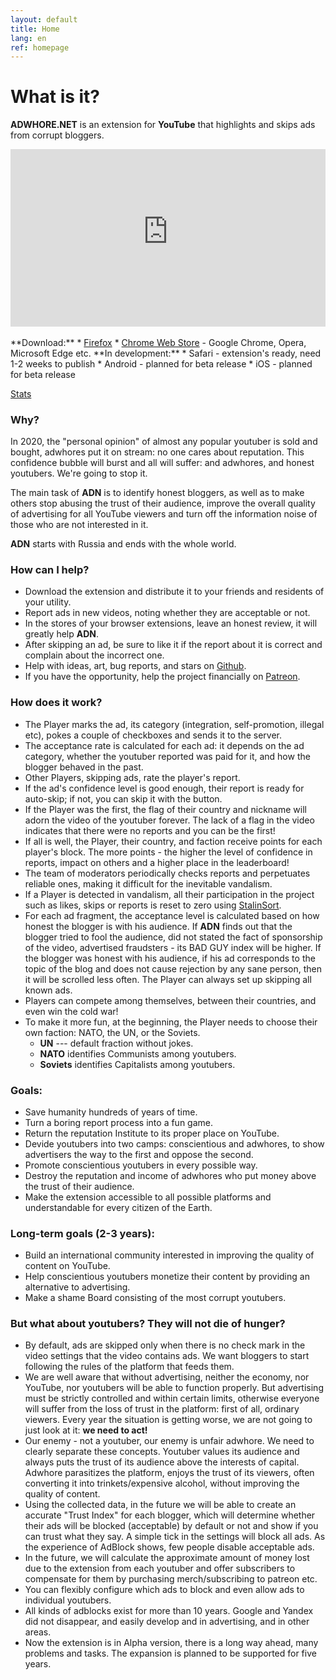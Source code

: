 ```yaml
---
layout: default
title: Home
lang: en
ref: homepage
---
```

# What is it?
**ADWHORE.NET** is an extension for **YouTube** that highlights and skips ads from corrupt bloggers.
<div style="position: relative; width: 100%; height: 0; padding-bottom: 56.25%">
<iframe style="position: absolute; top: 0; left: 0; width: 100%; height: 100%" src="https://www.youtube-nocookie.com/embed/0JTH5gG9vek" frameborder="0" allow="accelerometer; autoplay; encrypted-media; gyroscope; picture-in-picture" allowfullscreen></iframe>
</div>
<br>
**Download:**
* <a href = "https://addons.mozilla.org/ru/firefox/addon/adwhore-net/">Firefox</a>
* <a href = "https://chrome.google.com/webstore/detail/adwhorenet/emfkjghgdkajicmnicojahgojkemagcm">Chrome Web Store</a>
    - Google Chrome, Opera, Microsoft Edge etc.
**In development:**
* Safari - extension's ready, need 1-2 weeks to publish
* Android - planned for beta release
* iOS - planned for beta release

<a href = "{{ site.url }}/en/stats">Stats</a>
### Why?

In 2020, the "personal opinion" of almost any popular youtuber is sold and bought, adwhores put it on stream: no one cares about reputation. This confidence bubble will burst and all will suffer: and adwhores, and honest youtubers. We're going to stop it.

The main task of **ADN** is to identify honest bloggers, as well as to make others stop abusing the trust of their audience, improve the overall quality of advertising for all YouTube viewers and turn off the information noise of those who are not interested in it.

**ADN** starts with Russia and ends with the whole world.

### How can I help?
* Download the extension and distribute it to your friends and residents of your utility.
* Report ads in new videos, noting whether they are acceptable or not.
* In the stores of your browser extensions, leave an honest review, it will greatly help **ADN**.
* After skipping an ad, be sure to like it if the report about it is correct and complain about the incorrect one.
* Help with ideas, art, bug reports, and stars on <a href="https://github.com/qrlk/adwhore.net">Github</a>.
* If you have the opportunity, help the project financially on <a href="https://patreon.com/qrlk">Patreon</a>.

### How does it work?

* The Player marks the ad, its category (integration, self-promotion, illegal etc), pokes a couple of checkboxes and sends it to the server.
* The acceptance rate is calculated for each ad: it depends on the ad category, whether the youtuber reported was paid for it, and how the blogger behaved in the past.
* Other Players, skipping ads, rate the player's report.
* If the ad's confidence level is good enough, their report is ready for auto-skip; if not, you can skip it with the button.
* If the Player was the first, the flag of their country and nickname will adorn the video of the youtuber forever. The lack of a flag in the video indicates that there were no reports and you can be the first!
* If all is well, the Player, their country, and faction receive points for each player's block. The more points - the higher the level of confidence in reports, impact on others and a higher place in the leaderboard!
* The team of moderators periodically checks reports and perpetuates reliable ones, making it difficult for the inevitable vandalism.
* If a Player is detected in vandalism, all their participation in the project such as likes, skips or reports is reset to zero using <a href="https://github.com/gustavo-depaula/stalin-sort" >StalinSort</a>.
* For each ad fragment, the acceptance level is calculated based on how honest the blogger is with his audience. If **ADN** finds out that the blogger tried to fool the audience, did not stated the fact of sponsorship of the video, advertised fraudsters - its BAD GUY index will be higher. If the blogger was honest with his audience, if his ad corresponds to the topic of the blog and does not cause rejection by any sane person, then it will be scrolled less often. The Player can always set up skipping all known ads.
* Players can compete among themselves, between their countries, and even win the cold war!
* To make it more fun, at the beginning, the Player needs to choose their own faction: NATO, the UN, or the Soviets.
    * **UN** --- default fraction without jokes.
    * **NATO** identifies Communists among youtubers.
    * **Soviets** identifies Capitalists among youtubers.

### Goals:

* Save humanity hundreds of years of time.
* Turn a boring report process into a fun game.
* Return the reputation Institute to its proper place on YouTube.
* Devide youtubers into two camps: conscientious and adwhores, to show advertisers the way to the first and oppose the second.
* Promote conscientious youtubers in every possible way.
* Destroy the reputation and income of adwhores who put money above the trust of their audience.
* Make the extension accessible to all possible platforms and understandable for every citizen of the Earth.

### Long-term goals (2-3 years):
* Build an international community interested in improving the quality of content on YouTube.
* Help conscientious youtubers monetize their content by providing an alternative to advertising.
* Make a shame Board consisting of the most corrupt youtubers.

### But what about youtubers? They will not die of hunger?
* By default, ads are skipped only when there is no check mark in the video settings that the video contains ads. We want bloggers to start following the rules of the platform that feeds them.
* We are well aware that without advertising, neither the economy, nor YouTube, nor youtubers will be able to function properly. But advertising must be strictly controlled and within certain limits, otherwise everyone will suffer from the loss of trust in the platform: first of all, ordinary viewers. Every year the situation is getting worse, we are not going to just look at it: **we need to act!**
* Our enemy - not a youtuber, our enemy is unfair adwhore. We need to clearly separate these concepts. Youtuber values its audience and always puts the trust of its audience above the interests of capital. Adwhore parasitizes the platform, enjoys the trust of its viewers, often converting it into trinkets/expensive alcohol, without improving the quality of content.
* Using the collected data, in the future we will be able to create an accurate "Trust Index" for each blogger, which will determine whether their ads will be blocked (acceptable) by default or not and show if you can trust what they say. A simple tick in the settings will block all ads. As the experience of AdBlock shows, few people disable acceptable ads.
* In the future, we will calculate the approximate amount of money lost due to the extension from each youtuber and offer subscribers to compensate for them by purchasing merch/subscribing to patreon etc.
* You can flexibly configure which ads to block and even allow ads to individual youtubers.
* All kinds of adblocks exist for more than 10 years. Google and Yandex did not disappear, and easily develop and in advertising, and in other areas.
* Now the extension is in Alpha version, there is a long way ahead, many problems and tasks. The expansion is planned to be supported for five years.